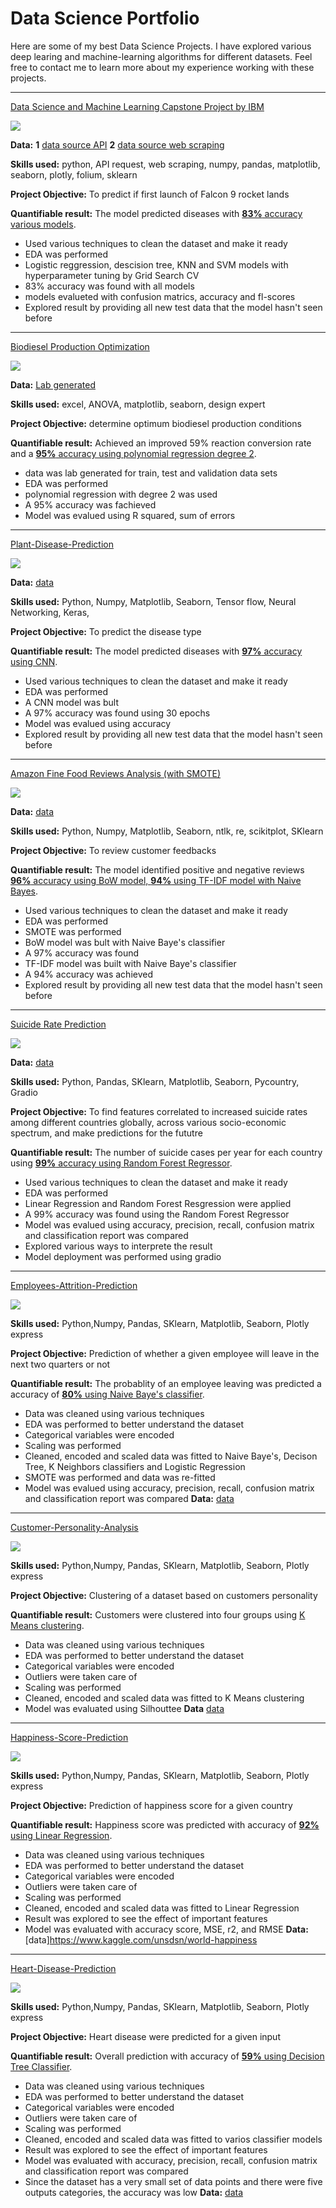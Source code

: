 # Data Science Portfolio

Here are some of my best Data Science Projects. I have explored various deep learing and machine-learning algorithms for different datasets. Feel free to contact me to learn more about my experience working with these projects.

***
[Data Science and Machine Learning Capstone Project by IBM](https://github.com/BayeTechis/Data-Science-and-Machine-Learning-Capstone-Project)

<img src="falcon 9.png?raw=true"/>

**Data:** **1** [data source API](https://api.spacexdata.com/v4/launches/past)
          **2** [data source web scraping](https://en.wikipedia.org/wiki/List_of_Falcon\_9\_and_Falcon_Heavy_launches)

**Skills used:** python, API request, web scraping, numpy, pandas, matplotlib, seaborn, plotly, folium, sklearn

**Project Objective:** To predict if first launch of Falcon 9 rocket lands

**Quantifiable result:** The model predicted diseases with [**83%** accuracy various models](https://github.com/BayeTechis/Plant-Disease-Prediction-with-CNN/blob/main/Plant%20Village%20CNN.ipynb).

- Used various techniques to clean the dataset and make it ready
- EDA was performed 
- Logistic reggression, descision tree, KNN and SVM models with hyperparameter tuning by Grid Search CV
- 83% accuracy was found with all models
- models evalueted with confusion matrics, accuracy and fl-scores
- Explored result by providing all new test data that the model hasn't seen before

***

[Biodiesel Production Optimization](https://github.com/BayeTechis/Biodiesel-Production-Optimization)

<img src="Biodiesel Optimization pcr.jpg?raw=true"/>

**Data:** [Lab generated]( )

**Skills used:** excel, ANOVA, matplotlib, seaborn, design expert 

**Project Objective:** determine optimum biodiesel production conditions

**Quantifiable result:** Achieved an improved 59% reaction conversion rate and a [**95%** accuracy using polynomial regression degree 2](https://github.com/BayeTechis/Biodiesel-Production-Optimization).

- data was lab generated for train, test and validation data sets 
- EDA was performed 
- polynomial regression with degree 2 was used
- A 95% accuracy was fachieved
- Model was evalued using R squared, sum of errors 

***

[Plant-Disease-Prediction](https://github.com/BayeTechis/Plant-Disease-Prediction-with-CNN/blob/main/Plant%20Village%20CNN.ipynb)

<img src="plantvillagedisease.png?raw=true"/>

**Data:** [data](https://www.kaggle.com/datasets/arjuntejaswi/plant-village)

**Skills used:** Python, Numpy, Matplotlib, Seaborn, Tensor flow, Neural Networking, Keras, 

**Project Objective:** To predict the disease type

**Quantifiable result:** The model predicted diseases with [**97%** accuracy using CNN](https://github.com/BayeTechis/Plant-Disease-Prediction-with-CNN/blob/main/Plant%20Village%20CNN.ipynb).

- Used various techniques to clean the dataset and make it ready
- EDA was performed 
- A CNN model was bult
- A 97% accuracy was found using 30 epochs
- Model was evalued using accuracy
- Explored result by providing all new test data that the model hasn't seen before

***

[Amazon Fine Food Reviews Analysis (with SMOTE)](https://github.com/BayeTechis/NPL/blob/main/NLP%20Amazon%20Fine%20Food%20Reviews%20Analysis%20(with%20SMOTE).ipynb)

<img src="amazonfinefoods.png?raw=true"/>

**Data:** [data](https://www.kaggle.com/datasets/snap/amazon-fine-food-reviews)

**Skills used:** Python, Numpy, Matplotlib, Seaborn, ntlk, re, scikitplot, SKlearn

**Project Objective:** To review customer feedbacks 

**Quantifiable result:** The model identified positive and negative reviews [**96%** accuracy using BoW model, **94%** using TF-IDF model with Naive Bayes](https://github.com/BayeTechis/NPL/blob/main/NLP%20Amazon%20Fine%20Food%20Reviews%20Analysis%20(with%20SMOTE).ipynb).

- Used various techniques to clean the dataset and make it ready
- EDA was performed 
- SMOTE was performed
- BoW model was bult with Naive Baye's classifier
- A 97% accuracy was found 
- TF-IDF model was built with Naive Baye's classifier 
- A 94% accuracy was achieved
- Explored result by providing all new test data that the model hasn't seen before

***

[Suicide Rate Prediction](https://github.com/BayeTechis/Suicide-Rates-Prediction/blob/main/SuicideRatesPrediction.ipynb)

<img src="images/American Psychological Association.jpg?raw=true"/>

**Data:** [data](https://www.kaggle.com/russellyates88/suicide-rates-overview-1985-to-2016)

**Skills used:** Python, Pandas, SKlearn, Matplotlib, Seaborn, Pycountry, Gradio

**Project Objective:** To find features correlated to increased suicide rates among different countries globally, across various socio-economic spectrum, and make predictions for the fututre

**Quantifiable result:** The number of suicide cases per year for each country using  [**99%** accuracy using Random Forest Regressor](https://github.com/BayeTechis/Suicide-Rates-Prediction/blob/main/SuicideRatesPrediction.ipynb).

- Used various techniques to clean the dataset and make it ready
- EDA was performed 
- Linear Regression and Random Forest Resgression were applied
- A 99% accuracy was found using the Random Forest Regressor
- Model was evalued using accuracy, precision, recall, confusion matrix and classification report was compared
- Explored various ways to interprete the result
- Model deployment was performed using gradio

***

[Employees-Attrition-Prediction](https://github.com/BayeTechis/Employees-Attrition-Prediction/blob/main/EmployeeAttritionPrediction.ipynb)

<img src="images/The Omnia Group.png?raw=true"/>

**Skills used:** Python,Numpy, Pandas, SKlearn, Matplotlib, Seaborn, Plotly express

**Project Objective:** Prediction of whether a given employee will leave in the next two quarters or not

**Quantifiable result:** The probablity of an employee leaving was predicted a accuracy of [**80%** using Naive Baye's classifier](https://github.com/BayeTechis/Employees-Attrition-Prediction/blob/main/EmployeeAttritionPrediction.ipynb).

- Data was cleaned using various techniques
- EDA was performed to better understand the dataset
- Categorical variables were encoded
- Scaling was performed
- Cleaned, encoded and scaled data was fitted to Naive Baye's, Decison Tree, K Neighbors classifiers and Logistic Regression 
- SMOTE was performed and data was re-fitted 
- Model was evalued using accuracy, precision, recall, confusion matrix and classification report was compared
**Data:** [data](https://www.kaggle.com/datasets/pavan9065/predicting-employee-attrition)

***

[Customer-Personality-Analysis ](https://github.com/BayeTechis/Customer-Personality-Analysis/blob/main/CustomerPersonalityAnalysis.ipynb)

<img src="Consumer-Buying-Behavior.png?raw=true"/>

**Skills used:** Python,Numpy, Pandas, SKlearn, Matplotlib, Seaborn, Plotly express

**Project Objective:** Clustering of a dataset based on customers personality

**Quantifiable result:** Customers were clustered into four groups using [K Means clustering](https://github.com/BayeTechis/Customer-Personality-Analysis/blob/main/CustomerPersonalityAnalysis.ipynb).

- Data was cleaned using various techniques
- EDA was performed to better understand the dataset
- Categorical variables were encoded
- Outliers were taken care of
- Scaling was performed
- Cleaned, encoded and scaled data was fitted to K Means clustering
- Model was evaluated using Silhouttee 
**Data** [data](https://www.kaggle.com/imakash3011/customer-personality-analysis)

***

[Happiness-Score-Prediction](https://github.com/BayeTechis/Happiness-Prediction/blob/main/HappinessPrediction.ipynb)

<img src="images/The Earth Institute -Columbia University.jpg?raw=true"/>

**Skills used:** Python,Numpy, Pandas, SKlearn, Matplotlib, Seaborn, Plotly express

**Project Objective:** Prediction of happiness score for a given country 

**Quantifiable result:** Happiness score was predicted with accuracy of [**92%** using Linear Regression](https://github.com/BayeTechis/Happiness-Prediction/blob/main/HappinessPrediction.ipynb).

- Data was cleaned using various techniques
- EDA was performed to better understand the dataset
- Categorical variables were encoded
- Outliers were taken care of 
- Scaling was performed
- Cleaned, encoded and scaled data was fitted to Linear Regression 
- Result was explored to see the effect of important features
- Model was evaluated with accuracy score, MSE, r2, and RMSE
**Data:** [data]https://www.kaggle.com/unsdsn/world-happiness

***

[Heart-Disease-Prediction](https://github.com/BayeTechis/Heart-Disease/blob/main/UCIHeartDisease.ipynb)

<img src="images/Nationla Heart, Lung, and Blood Institute.jpg?raw=true"/>

**Skills used:** Python,Numpy, Pandas, SKlearn, Matplotlib, Seaborn, Plotly express

**Project Objective:** Heart disease were predicted for a given input

**Quantifiable result:** Overall prediction with accuracy of [**59%** using Decision Tree Classifier](https://github.com/BayeTechis/Heart-Disease/blob/main/UCIHeartDisease.ipynb).

- Data was cleaned using various techniques
- EDA was performed to better understand the dataset
- Categorical variables were encoded
- Outliers were taken care of 
- Scaling was performed
- Cleaned, encoded and scaled data was fitted to varios classifier models 
- Result was explored to see the effect of important features
- Model was evaluated with accuracy, precision, recall, confusion matrix and classification report was compared
- Since the dataset has a very small set of data points and there were five outputs categories, the accuracy was low
**Data:** [data](https://www.kaggle.com/datasets/redwankarimsony/heart-disease-data)

